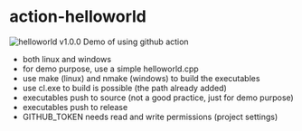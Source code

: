 # action-helloworld
![helloworld](https://github.com/litalidev/action-helloworld/actions/workflows/WORKFLOW-FILE/badge.svg)
v1.0.0
Demo of using github action
- both linux and windows
- for demo purpose, use a simple helloworld.cpp
- use make (linux) and nmake (windows) to build the executables
- use cl.exe to build is possible (the path already added)
- executables push to source (not a good practice, just for demo purpose)
- executables push to release
- GITHUB_TOKEN needs read and write permissions (project settings)
